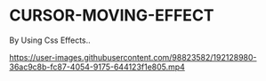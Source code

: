 # CURSOR-MOVING-EFFECT
By Using Css Effects..


https://user-images.githubusercontent.com/98823582/192128980-36ac9c8b-fc87-4054-9175-644123f1e805.mp4
